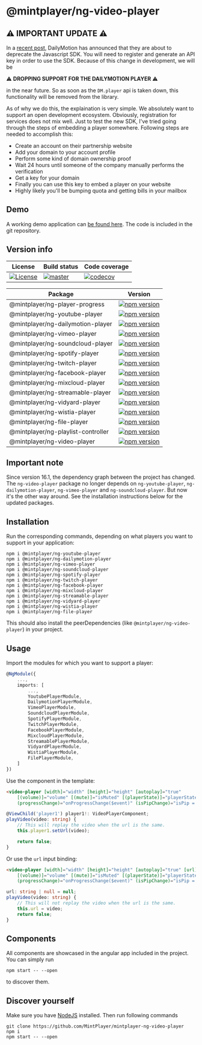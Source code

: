 # @mintplayer/ng-video-player
## ⚠️ IMPORTANT UPDATE ⚠️
In a [recent post](https://github.com/dailymotion/dailymotion-sdk-js), DailyMotion has announced that they are about to deprecate the Javascript SDK.
You will need to register and generate an API key in order to use the SDK.
Because of this change in development, we will be

⚠️ **DROPPING SUPPORT FOR THE DAILYMOTION PLAYER** ⚠️

in the near future. So as soon as the `DM.player` api is taken down, this functionality will be removed from the library.

As of why we do this, the explaination is very simple. We absolutely want to support an open development ecosystem. Obviously, registration for services does not mix well. Just to test the new SDK, I've tried going through the steps of embedding a player somewhere. Following steps are needed to accomplish this:

- Create an account on their partnership website
- Add your domain to your account profile
- Perform some kind of domain ownership proof
- Wait 24 hours until someone of the company manually performs the verification
- Get a key for your domain
- Finally you can use this key to embed a player on your website
- Highly likely you'll be bumping quota and getting bills in your mailbox

## Demo

A working demo application can [be found here](https://video-player.mintplayer.com).
The code is included in the git repository.

## Version info

| License      | Build status | Code coverage |
|--------------|--------------|---------------|
| [![License](https://img.shields.io/badge/License-Apache%202.0-green.svg)](https://opensource.org/licenses/Apache-2.0) | [![master](https://github.com/MintPlayer/mintplayer-ng-video-player/actions/workflows/publish-master.yml/badge.svg)](https://github.com/MintPlayer/mintplayer-ng-video-player/actions/workflows/publish-master.yml) | [![codecov](https://codecov.io/gh/MintPlayer/mintplayer-ng-video-player/branch/master/graph/badge.svg?token=X0G8OV053U)](https://codecov.io/gh/MintPlayer/mintplayer-ng-video-player) |

| Package                             | Version                                                                                                                                                |
|-------------------------------------|--------------------------------------------------------------------------------------------------------------------------------------------------------|
| @mintplayer/ng-player-progress      | [![npm version](https://badge.fury.io/js/%40mintplayer%2Fng-player-progress.svg)](https://badge.fury.io/js/%40mintplayer%2Fng-player-progress)         |
| @mintplayer/ng-youtube-player       | [![npm version](https://badge.fury.io/js/%40mintplayer%2Fng-youtube-player.svg)](https://badge.fury.io/js/%40mintplayer%2Fng-youtube-player)           |
| @mintplayer/ng-dailymotion-player   | [![npm version](https://badge.fury.io/js/%40mintplayer%2Fng-dailymotion-player.svg)](https://badge.fury.io/js/%40mintplayer%2Fng-dailymotion-player)   |
| @mintplayer/ng-vimeo-player         | [![npm version](https://badge.fury.io/js/%40mintplayer%2Fng-vimeo-player.svg)](https://badge.fury.io/js/%40mintplayer%2Fng-vimeo-player)               |
| @mintplayer/ng-soundcloud-player    | [![npm version](https://badge.fury.io/js/%40mintplayer%2Fng-soundcloud-player.svg)](https://badge.fury.io/js/%40mintplayer%2Fng-soundcloud-player)     |
| @mintplayer/ng-spotify-player       | [![npm version](https://badge.fury.io/js/%40mintplayer%2Fng-spotify-player.svg)](https://badge.fury.io/js/%40mintplayer%2Fng-spotify-player)           |
| @mintplayer/ng-twitch-player        | [![npm version](https://badge.fury.io/js/%40mintplayer%2Fng-twitch-player.svg)](https://badge.fury.io/js/%40mintplayer%2Fng-twitch-player)             |
| @mintplayer/ng-facebook-player      | [![npm version](https://badge.fury.io/js/%40mintplayer%2Fng-facebook-player.svg)](https://badge.fury.io/js/%40mintplayer%2Fng-facebook-player)         |
| @mintplayer/ng-mixcloud-player      | [![npm version](https://badge.fury.io/js/%40mintplayer%2Fng-mixcloud-player.svg)](https://badge.fury.io/js/%40mintplayer%2Fng-mixcloud-player)         |
| @mintplayer/ng-streamable-player    | [![npm version](https://badge.fury.io/js/%40mintplayer%2Fng-streamable-player.svg)](https://badge.fury.io/js/%40mintplayer%2Fng-streamable-player)     |
| @mintplayer/ng-vidyard-player       | [![npm version](https://badge.fury.io/js/%40mintplayer%2Fng-vidyard-player.svg)](https://badge.fury.io/js/%40mintplayer%2Fng-vidyard-player)           |
| @mintplayer/ng-wistia-player        | [![npm version](https://badge.fury.io/js/%40mintplayer%2Fng-wistia-player.svg)](https://badge.fury.io/js/%40mintplayer%2Fng-wistia-player)             |
| @mintplayer/ng-file-player          | [![npm version](https://badge.fury.io/js/%40mintplayer%2Fng-file-player.svg)](https://badge.fury.io/js/%40mintplayer%2Fng-file-player)                 |
| @mintplayer/ng-playlist-controller  | [![npm version](https://badge.fury.io/js/%40mintplayer%2Fng-playlist-controller.svg)](https://badge.fury.io/js/%40mintplayer%2Fng-playlist-controller) |
| @mintplayer/ng-video-player         | [![npm version](https://badge.fury.io/js/%40mintplayer%2Fng-video-player.svg)](https://badge.fury.io/js/%40mintplayer%2Fng-video-player)               |

## Important note

Since version 16.1, the dependency graph between the project has changed.
The `ng-video-player` package no longer depends on `ng-youtube-player`, `ng-dailymotion-player`, `ng-vimeo-player` and `ng-soundcloud-player`. But now it's the other way around. See the installation instructions below for the updated packages.

## Installation

Run the corresponding commands, depending on what players you want to support in your application:

    npm i @mintplayer/ng-youtube-player
    npm i @mintplayer/ng-dailymotion-player
    npm i @mintplayer/ng-vimeo-player
    npm i @mintplayer/ng-soundcloud-player
    npm i @mintplayer/ng-spotify-player
    npm i @mintplayer/ng-twitch-player
    npm i @mintplayer/ng-facebook-player
    npm i @mintplayer/ng-mixcloud-player
    npm i @mintplayer/ng-streamable-player
    npm i @mintplayer/ng-vidyard-player
    npm i @mintplayer/ng-wistia-player
    npm i @mintplayer/ng-file-player

This should also install the peerDependencies (like `@mintplayer/ng-video-player`) in your project.

## Usage
Import the modules for which you want to support a player:

```ts
@NgModule({
    ...,
    imports: [
        ...,
        YoutubePlayerModule,
        DailymotionPlayerModule,
        VimeoPlayerModule,
        SoundcloudPlayerModule,
        SpotifyPlayerModule,
        TwitchPlayerModule,
        FacebookPlayerModule,
        MixcloudPlayerModule,
        StreamablePlayerModule,
        VidyardPlayerModule,
        WistiaPlayerModule,
        FilePlayerModule,
    ]
})
```

Use the component in the template:

```html
<video-player [width]="width" [height]="height" [autoplay]="true"
    [(volume)]="volume" [(mute)]="isMuted" [(playerState)]="playerState"
    (progressChange)="onProgressChange($event)" (isPipChange)="isPip = $event" #player1></video-player>

```

```ts
@ViewChild('player1') player1!: VideoPlayerComponent;
playVideo(video: string) {
    // This will replay the video when the url is the same.
    this.player1.setUrl(video);

    return false;
}
```

Or use the `url` input binding:

```html
<video-player [width]="width" [height]="height" [autoplay]="true" [url]="url"
    [(volume)]="volume" [(mute)]="isMuted" [(playerState)]="playerState"
    (progressChange)="onProgressChange($event)" (isPipChange)="isPip = $event"></video-player>

```

```ts
url: string | null = null;
playVideo(video: string) {
    // This will not replay the video when the url is the same.
    this.url = video;
    return false;
}
```

## Components
All components are showcased in the angular app included in the project. You can simply run

    npm start -- --open

to discover them.

## Discover yourself
Make sure you have [NodeJS](https://nodejs.org/en/download/) installed.
Then run following commands

    git clone https://github.com/MintPlayer/mintplayer-ng-video-player
    npm i
    npm start -- --open
